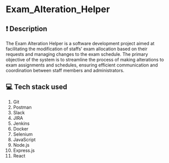 # Exam_Alteration_Helper

## ❗ Description
The Exam Alteration Helper is a software development project aimed at facilitating the modification of staffs' exam allocation based on their requests and managing changes to the exam schedule. The primary objective of the system is to streamline the process of making alterations to exam assignments and schedules, ensuring efficient communication and coordination between staff members and administrators.

## 💻 Tech stack used

1. Git
2. Postman
3. Slack
4. JIRA
5. Jenkins
6. Docker
7. Selenium
9. JavaScript
10. Node.js
11. Express.js
12. React
